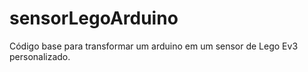 # sensorLegoArduino
Código base para transformar um arduino em um sensor de Lego Ev3 personalizado.

